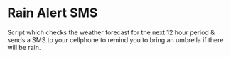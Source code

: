 # Rain Alert SMS

Script which checks the weather forecast for the next 12 hour period & sends a SMS to your cellphone to remind you to 
bring an umbrella if there will be rain.
